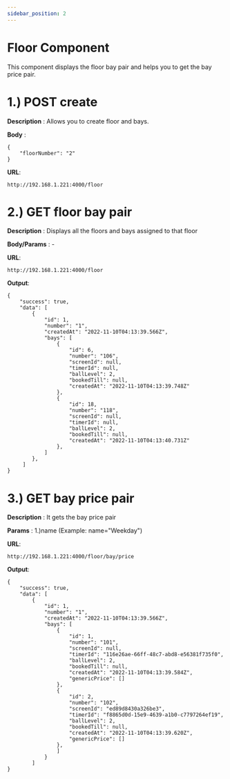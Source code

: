 ```yaml
---
sidebar_position: 2
---
```


# Floor Component

This component displays the floor bay pair and helps you to get the bay price pair.

# 1.) POST create

**Description** : Allows you to create floor and bays.

**Body** :
```
{
    "floorNumber": "2"
}
```

**URL**:

```
http://192.168.1.221:4000/floor
```

# 2.) GET floor bay pair

**Description** : Displays all the floors and bays assigned to that floor

**Body/Params** : -

**URL**:

```
http://192.168.1.221:4000/floor
```

**Output**:
```
{
    "success": true,
    "data": [
        {
            "id": 1,
            "number": "1",
            "createdAt": "2022-11-10T04:13:39.566Z",
            "bays": [
                {
                    "id": 6,
                    "number": "106",
                    "screenId": null,
                    "timerId": null,
                    "ballLevel": 2,
                    "bookedTill": null,
                    "createdAt": "2022-11-10T04:13:39.748Z"
                },
                {
                    "id": 18,
                    "number": "118",
                    "screenId": null,
                    "timerId": null,
                    "ballLevel": 2,
                    "bookedTill": null,
                    "createdAt": "2022-11-10T04:13:40.731Z"
                },
            ]
        },
     ]
}
```

# 3.) GET bay price pair

**Description** : It gets the bay price pair

**Params** : 1.)name (Example: name="Weekday")

**URL**:

```
http://192.168.1.221:4000/floor/bay/price
```

**Output**:
```
{
    "success": true,
    "data": [
        {
            "id": 1,
            "number": "1",
            "createdAt": "2022-11-10T04:13:39.566Z",
            "bays": [
                {
                    "id": 1,
                    "number": "101",
                    "screenId": null,
                    "timerId": "116e26ae-66ff-48c7-abd8-e56381f735f0",
                    "ballLevel": 2,
                    "bookedTill": null,
                    "createdAt": "2022-11-10T04:13:39.584Z",
                    "genericPrice": []
                },
                {
                    "id": 2,
                    "number": "102",
                    "screenId": "ed89d8430a326be3",
                    "timerId": "f8865d0d-15e9-4639-a1b0-c7797264ef19",
                    "ballLevel": 2,
                    "bookedTill": null,
                    "createdAt": "2022-11-10T04:13:39.620Z",
                    "genericPrice": []
                },
                ]
            }
        ]
}
```
